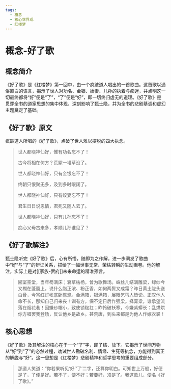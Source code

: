 ```yaml
---
tags:
  - 概念
  - 核心世界观
  - 红楼梦
---
```


# 概念-好了歌

## 概念简介

《好了歌》是《红楼梦》第一回中，由一个疯跛道人唱出的一首歌曲。这首歌以通俗直白的语言，揭示了世人对功名、金银、娇妻、儿孙的执着与痴迷，并点明这一切最终都将“好”便是“了”，“了”便是“好”，即一切终归虚无的道理。《好了歌》是贯穿全书的道家思想的集中体现，深刻影响了甄士隐，并为全书的悲剧基调和虚幻主题奠定了基础。

## 《好了歌》原文

疯跛道人所唱的《好了歌》，点破了世人难以摆脱的四大执念。

> 世人都晓神仙好，惟有功名忘不了！
> 
> 古今将相在何方？荒冢一堆草没了。
> 
> 世人都晓神仙好，只有金银忘不了！
> 
> 终朝只恨聚无多，及到多时眼闭了。
> 
> 世人都晓神仙好，只有姣妻忘不了！
> 
> 君生日日说恩情，君死又随人去了。
> 
> 世人都晓神仙好，只有儿孙忘不了！
> 
> 痴心父母古来多，孝顺儿孙谁见了？

## 《好了歌解注》

甄士隐听完《好了歌》后，心有所悟，随即为之作解，进一步阐发了歌曲中“好”与“了”的辩证关系，描绘了一幅世事无常、荣枯转瞬的生动画卷。他的解注，实际上是对[[家族-贾府]]未来命运的精准预言。

> 陋室空堂，当年笏满床；衰草枯杨，曾为歌舞场。蛛丝儿结满雕梁，绿纱今又糊在蓬窗上。说什么脂正浓、粉正香，如何两鬓又成霜？昨日黄土陇头送白骨，今宵红灯帐底卧鸳鸯。金满箱，银满箱，展眼乞丐人皆谤。正叹他人命不长，那知自己归来丧！训有方，保不定日后作强梁。择膏粱，谁承望流落在烟花巷！因嫌纱帽小，致使锁枷扛；昨怜破袄寒，今嫌紫蟒长：乱烘烘你方唱罢我登场，反认他乡是故乡。甚荒唐，到头来都是为他人作嫁衣裳！

## 核心思想

《好了歌》及其解注的核心在于一个“了”字，即了结、放下。它揭示了世间万物从“好”到“了”的必然过程，劝诫世人勘破名利、情缘、生死等执念，方能得到真正的解脱与“好”。这一思想是《红楼梦》悲剧精神和哲学思考的重要组成部分。

> 那道人笑道：“你若果听见‘好’‘了’二字，还算你明白。可知世上万般，好便是了，了便是好。若不了，便不好；若要好，须是了。我这歌儿，便名《好了歌》。”

